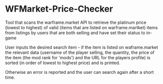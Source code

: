 # WFMarket-Price-Checker
Tool that scans the warframe.market API to retrieve the platinum price (lowest to highest) of valid (items that are listed on warframe.martket) items from listings by users that are both selling and have set their status to in-game

User inputs the desired search item - if the item is listed on waframe.market the relevant data (username of the player selling, the quantity, the price of the item (the mod rank for 'mods') and the URL for the players profile) is sorted (in order of lowest to highest price) and is printed.

Otherwise an error is reported and the user can search again after a short time.
